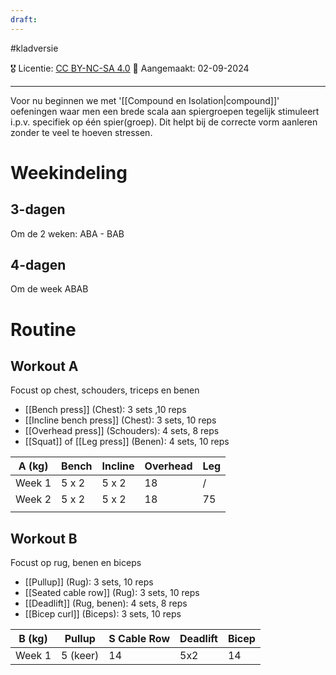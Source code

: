 ```yaml
---
draft:
---
```

#kladversie 

🎖️ Licentie: [CC BY-NC-SA 4.0](https://creativecommons.org/licenses/by-nc-sa/4.0/)
📅 Aangemaakt: 02-09-2024

---
Voor nu beginnen we met '[[Compound en Isolation|compound]]' oefeningen waar men een brede scala aan spiergroepen tegelijk stimuleert i.p.v. specifiek op één spier(groep). Dit helpt bij de correcte vorm aanleren zonder te veel te hoeven stressen.

# Weekindeling
## 3-dagen
Om de 2 weken: ABA - BAB
## 4-dagen
Om de week ABAB

# Routine
## Workout A
Focust op chest, schouders, triceps en benen
- [[Bench press]] (Chest): 3 sets ,10 reps
- [[Incline bench press]] (Chest): 3 sets, 10 reps
- [[Overhead press]] (Schouders): 4 sets, 8 reps
- [[Squat]] of [[Leg press]] (Benen): 4 sets, 10 reps


| A (kg) | Bench | Incline | Overhead | Leg |
| ------ | ----- | ------- | -------- | --- |
| Week 1 | 5 x 2 | 5 x 2   | 18       | /   |
| Week 2 | 5 x 2 | 5 x 2   | 18       | 75  |
|        |       |         |          |     |

## Workout B
Focust op rug, benen en biceps
- [[Pullup]] (Rug): 3 sets, 10 reps
- [[Seated cable row]] (Rug): 3 sets, 10 reps
- [[Deadlift]] (Rug, benen): 4 sets, 8 reps
- [[Bicep curl]] (Biceps): 3 sets, 10 reps


| B (kg) | Pullup   | S Cable Row | Deadlift | Bicep |
| ------ | -------- | ----------- | -------- | ----- |
| Week 1 | 5 (keer) | 14          | 5x2      | 14    |
